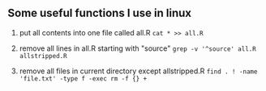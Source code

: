 ## Some useful functions I use in linux

1. put all contents into one file called all.R
`cat * >> all.R`

2. remove all lines in all.R starting with "source"
`grep -v '^source' all.R allstripped.R`

3. remove all files in current directory except allstripped.R
`find . ! -name 'file.txt' -type f -exec rm -f {} +`